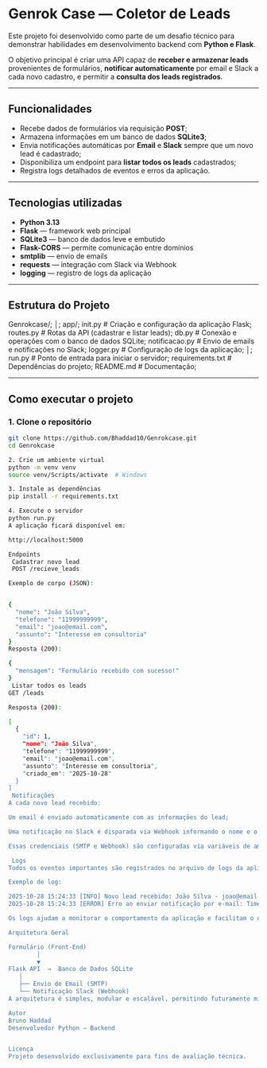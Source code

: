 #  Genrok Case — Coletor de Leads

Este projeto foi desenvolvido como parte de um desafio técnico para demonstrar habilidades em desenvolvimento backend com **Python e Flask**.

O objetivo principal é criar uma API capaz de **receber e armazenar leads** provenientes de formulários, **notificar automaticamente** por email e Slack a cada novo cadastro, e permitir a **consulta dos leads registrados**.

---

##  Funcionalidades

- Recebe dados de formulários via requisição **POST**;
- Armazena informações em um banco de dados **SQLite3**;
- Envia notificações automáticas por **Email** e **Slack** sempre que um novo lead é cadastrado;
- Disponibiliza um endpoint para **listar todos os leads** cadastrados;
- Registra logs detalhados de eventos e erros da aplicação.

---

##  Tecnologias utilizadas

- **Python 3.13**
- **Flask** — framework web principal
- **SQLite3** — banco de dados leve e embutido
- **Flask-CORS** — permite comunicação entre domínios
- **smtplib** — envio de emails
- **requests** — integração com Slack via Webhook
- **logging** — registro de logs da aplicação

---

##  Estrutura do Projeto

Genrokcase/;
│;
app/;
init.py # Criação e configuração da aplicação Flask;
routes.py # Rotas da API (cadastrar e listar leads);
db.py # Conexão e operações com o banco de dados SQLite;
 notificacao.py # Envio de emails e notificações no Slack;
logger.py # Configuração de logs da aplicação;
│;
run.py # Ponto de entrada para iniciar o servidor;
requirements.txt # Dependências do projeto;
README.md # Documentação;


---

##  Como executar o projeto

### 1. Clone o repositório
```bash
git clone https://github.com/Bhaddad10/Genrokcase.git
cd Genrokcase

2. Crie um ambiente virtual
python -m venv venv
source venv/Scripts/activate  # Windows

3. Instale as dependências
pip install -r requirements.txt

4. Execute o servidor
python run.py
A aplicação ficará disponível em:

http://localhost:5000

Endpoints
 Cadastrar novo lead
 POST /recieve_leads

Exemplo de corpo (JSON):


{
  "nome": "João Silva",
  "telefone": "11999999999",
  "email": "joao@email.com",
  "assunto": "Interesse em consultoria"
}
Resposta (200):

{
  "mensagem": "Formulário recebido com sucesso!"
}
 Listar todos os leads
GET /leads

Resposta (200):

[
  {
    "id": 1,
    "nome": "João Silva",
    "telefone": "11999999999",
    "email": "joao@email.com",
    "assunto": "Interesse em consultoria",
    "criado_em": "2025-10-28"
  }
]
 Notificações
A cada novo lead recebido:

Um email é enviado automaticamente com as informações do lead;

Uma notificação no Slack é disparada via Webhook informando o nome e o email do remetente.

Essas credenciais (SMTP e Webhook) são configuradas via variáveis de ambiente para manter segurança e evitar exposição de dados sensíveis no código.

 Logs
Todos os eventos importantes são registrados no arquivo de logs da aplicação, incluindo erros e ações de cadastro.

Exemplo de log:

2025-10-28 15:24:33 [INFO] Novo lead recebido: João Silva - joao@email.com
2025-10-28 15:24:33 [ERROR] Erro ao enviar notificação por e-mail: Timeout

Os logs ajudam a monitorar o comportamento da aplicação e facilitam o diagnóstico de problemas em ambiente de produção.

Arquitetura Geral

Formulário (Front-End)
        │
        ▼
Flask API  →  Banco de Dados SQLite
   │
   ├── Envio de Email (SMTP)
   └── Notificação Slack (Webhook)
A arquitetura é simples, modular e escalável, permitindo futuramente migrar para bancos como PostgreSQL ou adicionar filas de mensagens para notificações assíncronas.

Autor
Bruno Haddad
Desenvolvedor Python — Backend


Licença
Projeto desenvolvido exclusivamente para fins de avaliação técnica.
